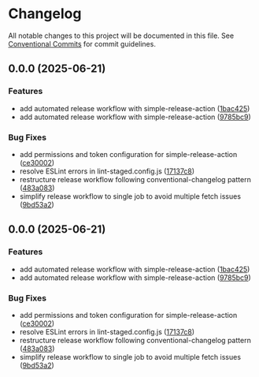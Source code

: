 # Changelog

All notable changes to this project will be documented in this file.
See [Conventional Commits](https://conventionalcommits.org) for commit guidelines.

## 0.0.0 (2025-06-21)

### Features

* add automated release workflow with simple-release-action ([1bac425](https://github.com/buko106/gcal-commander/commit/1bac425cb27c45b98c74143eb9d5741a997427ac))
* add automated release workflow with simple-release-action ([9785bc9](https://github.com/buko106/gcal-commander/commit/9785bc9d7ecb1727bcbbac1d3a0bc9245df393a1))

### Bug Fixes

* add permissions and token configuration for simple-release-action ([ce30002](https://github.com/buko106/gcal-commander/commit/ce3000210759d85e964fd8b071d644b5ac57c530))
* resolve ESLint errors in lint-staged.config.js ([17137c8](https://github.com/buko106/gcal-commander/commit/17137c84d581f893265ad65b5b8b9f69c1b72ee2))
* restructure release workflow following conventional-changelog pattern ([483a083](https://github.com/buko106/gcal-commander/commit/483a083f2b85fcd8d118a21a9be34553ecadb0f3))
* simplify release workflow to single job to avoid multiple fetch issues ([9bd53a2](https://github.com/buko106/gcal-commander/commit/9bd53a2f50fc001d348b2a4b67f3ef4b63626913))

## 0.0.0 (2025-06-21)

### Features

* add automated release workflow with simple-release-action ([1bac425](https://github.com/buko106/gcal-commander/commit/1bac425cb27c45b98c74143eb9d5741a997427ac))
* add automated release workflow with simple-release-action ([9785bc9](https://github.com/buko106/gcal-commander/commit/9785bc9d7ecb1727bcbbac1d3a0bc9245df393a1))

### Bug Fixes

* add permissions and token configuration for simple-release-action ([ce30002](https://github.com/buko106/gcal-commander/commit/ce3000210759d85e964fd8b071d644b5ac57c530))
* resolve ESLint errors in lint-staged.config.js ([17137c8](https://github.com/buko106/gcal-commander/commit/17137c84d581f893265ad65b5b8b9f69c1b72ee2))
* restructure release workflow following conventional-changelog pattern ([483a083](https://github.com/buko106/gcal-commander/commit/483a083f2b85fcd8d118a21a9be34553ecadb0f3))
* simplify release workflow to single job to avoid multiple fetch issues ([9bd53a2](https://github.com/buko106/gcal-commander/commit/9bd53a2f50fc001d348b2a4b67f3ef4b63626913))
